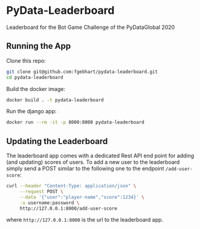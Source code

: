 # PyData-Leaderboard
Leaderboard for the Bot Game Challenge of the PyDataGlobal 2020


## Running the App
Clone this repo:
```bash
git clone git@github.com:fgebhart/pydata-leaderboard.git
cd pydata-leaderboard
```
Build the docker image:
```bash
docker build . -t pydata-leaderboard
```
Run the django app:
```bash
docker run --rm -it -p 8000:8000 pydata-leaderboard
```


## Updating the Leaderboard
The leaderboard app comes with a dedicated Rest API end point for adding (and updating) scores of users.
To add a new user to the leaderboard simply send a POST similar to the following one to the endpoint `/add-user-score`:

```bash
curl --header "Content-Type: application/json" \
     --request POST \
     --data '{"user":"player-name","score":1234}' \
     -u username:password \
     http://127.0.0.1:8000/add-user-score
```

where `http://127.0.0.1:8000` is the url to the leaderboard app.
